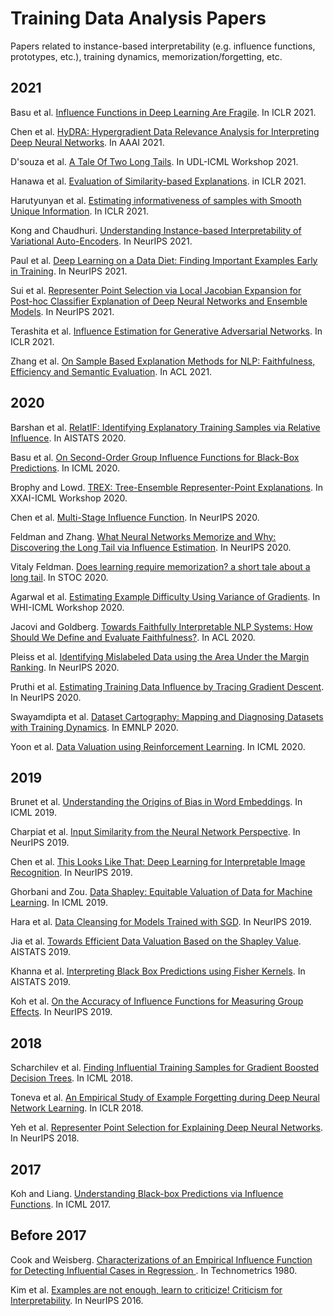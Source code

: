 # Training Data Analysis Papers
Papers related to instance-based interpretability (e.g. influence functions, prototypes, etc.), training dynamics, memorization/forgetting, etc.

<!--# 2022-->

<!--Dang et al. [Group’s Influence Value in Logistic Regression Model and Gradient Boosting Model](https://link.springer.com/chapter/10.1007/978-981-16-2377-6_66). In ICICT-->

## 2021

Basu et al. [Influence Functions in Deep Learning Are Fragile](https://openreview.net/forum?id=xHKVVHGDOEk). In ICLR 2021.

Chen et al. [HyDRA: Hypergradient Data Relevance Analysis for Interpreting Deep Neural Networks](https://ojs.aaai.org/index.php/AAAI/article/view/16871). In AAAI 2021.

D'souza et al. [A Tale Of Two Long Tails](https://arxiv.org/abs/2107.13098). In UDL-ICML Workshop 2021.

Hanawa et al. [Evaluation of Similarity-based Explanations](https://arxiv.org/abs/2006.04528). in ICLR 2021.

Harutyunyan et al. [Estimating informativeness of samples with Smooth Unique Information](https://openreview.net/forum?id=kEnBH98BGs5). In ICLR 2021.

Kong and Chaudhuri. [Understanding Instance-based Interpretability of Variational Auto-Encoders](https://papers.nips.cc/paper/2021/hash/13d7dc096493e1f77fb4ccf3eaf79df1-Abstract.html). In NeurIPS 2021.

Paul et al. [Deep Learning on a Data Diet: Finding Important Examples Early in Training](https://proceedings.neurips.cc/paper/2021/hash/ac56f8fe9eea3e4a365f29f0f1957c55-Abstract.html). In NeurIPS 2021.

Sui et al. [Representer Point Selection via Local Jacobian Expansion for Post-hoc Classifier Explanation of Deep Neural Networks and Ensemble Models](https://proceedings.neurips.cc//paper/2021/hash/c460dc0f18fc309ac07306a4a55d2fd6-Abstract.html). In NeurIPS 2021.

Terashita et al. [Influence Estimation for Generative Adversarial Networks](https://openreview.net/forum?id=opHLcXxYTC_). In ICLR 2021.

Zhang et al. [On Sample Based Explanation Methods for NLP: Faithfulness, Efficiency and Semantic Evaluation](https://aclanthology.org/2021.acl-long.419/). In ACL 2021.

## 2020

Barshan et al. [RelatIF: Identifying Explanatory Training Samples via Relative Influence](http://proceedings.mlr.press/v108/barshan20a.html). In AISTATS 2020.

Basu et al. [On Second-Order Group Influence Functions for Black-Box Predictions](http://proceedings.mlr.press/v119/basu20b.html). In ICML 2020.

Brophy and Lowd. [TREX: Tree-Ensemble Representer-Point Explanations](https://arxiv.org/abs/2009.05530). In XXAI-ICML Workshop 2020.

Chen et al. [Multi-Stage Influence Function](https://proceedings.neurips.cc/paper/2020/hash/95e62984b87e90645a5cf77037395959-Abstract.html). In NeurIPS 2020.

Feldman and Zhang. [What Neural Networks Memorize and Why: Discovering the Long Tail via Influence Estimation](https://openreview.net/forum?id=mfoH69cSCz8). In NeurIPS 2020.

Vitaly Feldman. [Does learning require memorization? a short tale about a long tail](https://dl.acm.org/doi/abs/10.1145/3357713.3384290). In STOC 2020.

Agarwal et al. [Estimating Example Difficulty Using Variance of Gradients](https://arxiv.org/abs/2008.11600). In WHI-ICML Workshop 2020.

Jacovi and Goldberg. [Towards Faithfully Interpretable NLP Systems: How Should We Define and Evaluate Faithfulness?](https://aclanthology.org/2020.acl-main.386/). In ACL 2020.

Pleiss et al. [Identifying Mislabeled Data using the Area Under the Margin Ranking](https://papers.nips.cc/paper/2020/hash/c6102b3727b2a7d8b1bb6981147081ef-Abstract.html). In NeurIPS 2020.

Pruthi et al. [Estimating Training Data Influence by Tracing Gradient Descent](https://proceedings.neurips.cc/paper/2020/hash/e6385d39ec9394f2f3a354d9d2b88eec-Abstract.html). In NeurIPS 2020.

Swayamdipta et al. [Dataset Cartography: Mapping and Diagnosing Datasets with Training Dynamics](https://openreview.net/forum?id=gW72G4zSdR1). In EMNLP 2020.

Yoon et al. [Data Valuation using Reinforcement Learning](http://proceedings.mlr.press/v119/yoon20a.html). In ICML 2020.

## 2019

Brunet et al. [Understanding the Origins of Bias in Word Embeddings](http://proceedings.mlr.press/v97/brunet19a.html). In ICML 2019.

Charpiat et al. [Input Similarity from the Neural Network Perspective](https://proceedings.neurips.cc/paper/2019/hash/c61f571dbd2fb949d3fe5ae1608dd48b-Abstract.html). In NeurIPS 2019.

Chen et al. [This Looks Like That: Deep Learning for Interpretable Image Recognition](https://proceedings.neurips.cc/paper/2019/hash/adf7ee2dcf142b0e11888e72b43fcb75-Abstract.html). In NeurIPS 2019.

Ghorbani and Zou. [Data Shapley: Equitable Valuation of Data for Machine Learning](http://proceedings.mlr.press/v97/ghorbani19c.html). In ICML 2019.

Hara et al. [Data Cleansing for Models Trained with SGD](https://proceedings.neurips.cc/paper/2019/hash/5f14615696649541a025d3d0f8e0447f-Abstract.html). In NeurIPS 2019.

Jia et al. [Towards Efficient Data Valuation Based on the Shapley Value](http://proceedings.mlr.press/v89/jia19a.html). AISTATS 2019.

Khanna et al. [Interpreting Black Box Predictions using Fisher Kernels](http://proceedings.mlr.press/v89/khanna19a.html). In AISTATS 2019.

Koh et al. [On the Accuracy of Influence Functions for Measuring Group Effects](https://papers.nips.cc/paper/2019/hash/a78482ce76496fcf49085f2190e675b4-Abstract.html). In NeurIPS 2019.

## 2018

Scharchilev et al. [Finding Influential Training Samples for Gradient Boosted Decision Trees](http://proceedings.mlr.press/v80/sharchilev18a.html). In ICML 2018.

Toneva et al. [An Empirical Study of Example Forgetting during Deep Neural Network Learning](https://arxiv.org/abs/1812.05159). In ICLR 2018.

Yeh et al. [Representer Point Selection for Explaining Deep Neural Networks](https://proceedings.neurips.cc/paper/2018/hash/8a7129b8f3edd95b7d969dfc2c8e9d9d-Abstract.html). In NeurIPS 2018.

## 2017

Koh and Liang. [Understanding Black-box Predictions via Influence Functions](http://proceedings.mlr.press/v70/koh17a). In ICML 2017.

## Before 2017

Cook and Weisberg. [Characterizations of an Empirical Influence Function for Detecting Influential Cases in Regression
](https://www.tandfonline.com/doi/abs/10.1080/00401706.1980.10486199). In Technometrics 1980.

Kim et al. [Examples are not enough, learn to criticize! Criticism for Interpretability](https://proceedings.neurips.cc/paper/2016/hash/5680522b8e2bb01943234bce7bf84534-Abstract.html). In NeurIPS 2016.
